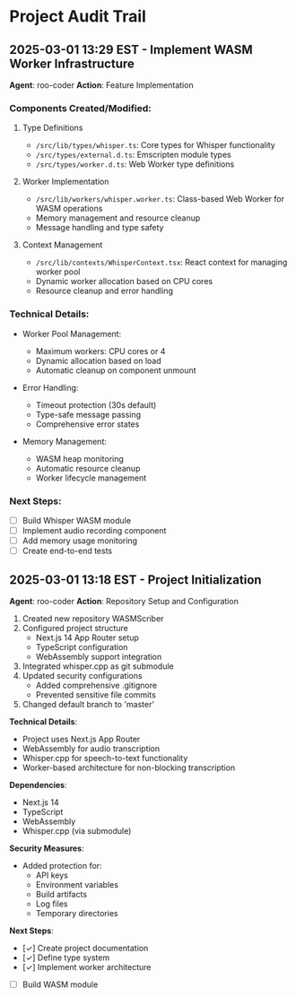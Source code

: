 # Project Audit Trail

## 2025-03-01 13:29 EST - Implement WASM Worker Infrastructure
**Agent**: roo-coder
**Action**: Feature Implementation

### Components Created/Modified:
1. Type Definitions
   - `/src/lib/types/whisper.ts`: Core types for Whisper functionality
   - `/src/types/external.d.ts`: Emscripten module types
   - `/src/types/worker.d.ts`: Web Worker type definitions

2. Worker Implementation
   - `/src/lib/workers/whisper.worker.ts`: Class-based Web Worker for WASM operations
   - Memory management and resource cleanup
   - Message handling and type safety

3. Context Management
   - `/src/lib/contexts/WhisperContext.tsx`: React context for managing worker pool
   - Dynamic worker allocation based on CPU cores
   - Resource cleanup and error handling

### Technical Details:
- Worker Pool Management:
  - Maximum workers: CPU cores or 4
  - Dynamic allocation based on load
  - Automatic cleanup on component unmount

- Error Handling:
  - Timeout protection (30s default)
  - Type-safe message passing
  - Comprehensive error states

- Memory Management:
  - WASM heap monitoring
  - Automatic resource cleanup
  - Worker lifecycle management

### Next Steps:
- [ ] Build Whisper WASM module
- [ ] Implement audio recording component
- [ ] Add memory usage monitoring
- [ ] Create end-to-end tests

## 2025-03-01 13:18 EST - Project Initialization
**Agent**: roo-coder
**Action**: Repository Setup and Configuration

1. Created new repository WASMScriber
2. Configured project structure
   - Next.js 14 App Router setup
   - TypeScript configuration
   - WebAssembly support integration
3. Integrated whisper.cpp as git submodule
4. Updated security configurations
   - Added comprehensive .gitignore
   - Prevented sensitive file commits
5. Changed default branch to 'master'

**Technical Details**:
- Project uses Next.js App Router
- WebAssembly for audio transcription
- Whisper.cpp for speech-to-text functionality
- Worker-based architecture for non-blocking transcription

**Dependencies**:
- Next.js 14
- TypeScript
- WebAssembly
- Whisper.cpp (via submodule)

**Security Measures**:
- Added protection for:
  - API keys
  - Environment variables
  - Build artifacts
  - Log files
  - Temporary directories

**Next Steps**:
- [✓] Create project documentation
- [✓] Define type system
- [✓] Implement worker architecture
- [ ] Build WASM module